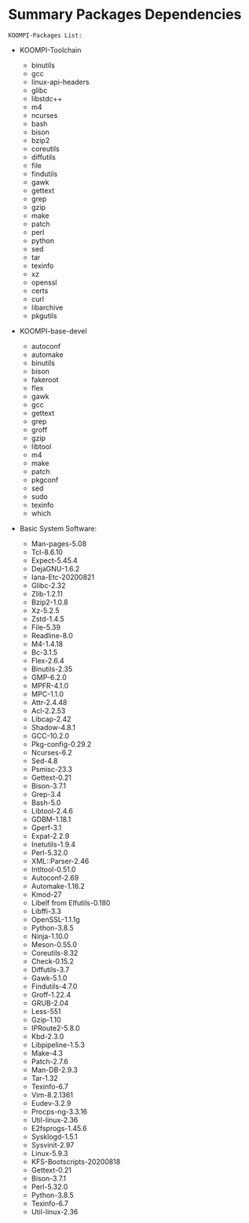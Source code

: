 # Summary Packages Dependencies

    KOOMPI-Packages List:
* KOOMPI-Toolchain
    * binutils
    * gcc
    * linux-api-headers
    * glibc
    * libstdc++
    * m4
    * ncurses
    * bash
    * bison
    * bzip2
    * coreutils
    * diffutils
    * file
    * findutils
    * gawk
    * gettext
    * grep
    * gzip
    * make
    * patch
    * perl
    * python
    * sed
    * tar
    * texinfo
    * xz
    * openssl
    * certs
    * curl
    * libarchive
    * pkgutils

* KOOMPI-base-devel
    * autoconf
    * automake
    * binutils
    * bison
    * fakeroot
    * flex
    * gawk
    * gcc
    * gettext
    * grep
    * groff
    * gzip
    * libtool
    * m4
    * make
    * patch
    * pkgconf
    * sed
    * sudo
    * texinfo
    * which

* Basic System Software:
    * Man-pages-5.08
    * Tcl-8.6.10
    * Expect-5.45.4
    * DejaGNU-1.6.2
    * Iana-Etc-20200821
    * Glibc-2.32
    * Zlib-1.2.11
    * Bzip2-1.0.8
    * Xz-5.2.5
    * Zstd-1.4.5
    * File-5.39
    * Readline-8.0
    * M4-1.4.18
    * Bc-3.1.5
    * Flex-2.6.4
    * Binutils-2.35
    * GMP-6.2.0
    * MPFR-4.1.0
    * MPC-1.1.0
    * Attr-2.4.48
    * Acl-2.2.53
    * Libcap-2.42
    * Shadow-4.8.1
    * GCC-10.2.0
    * Pkg-config-0.29.2
    * Ncurses-6.2
    * Sed-4.8
    * Psmisc-23.3
    * Gettext-0.21
    * Bison-3.7.1
    * Grep-3.4
    * Bash-5.0
    * Libtool-2.4.6
    * GDBM-1.18.1
    * Gperf-3.1
    * Expat-2.2.9
    * Inetutils-1.9.4
    * Perl-5.32.0
    * XML::Parser-2.46
    * Intltool-0.51.0
    * Autoconf-2.69
    * Automake-1.16.2
    * Kmod-27
    * Libelf from Elfutils-0.180
    * Libffi-3.3
    * OpenSSL-1.1.1g
    * Python-3.8.5
    * Ninja-1.10.0
    * Meson-0.55.0
    * Coreutils-8.32
    * Check-0.15.2
    * Diffutils-3.7
    * Gawk-5.1.0
    * Findutils-4.7.0
    * Groff-1.22.4
    * GRUB-2.04
    * Less-551
    * Gzip-1.10
    * IPRoute2-5.8.0 
    * Kbd-2.3.0
    * Libpipeline-1.5.3
    * Make-4.3
    * Patch-2.7.6
    * Man-DB-2.9.3
    * Tar-1.32
    * Texinfo-6.7
    * Vim-8.2.1361
    * Eudev-3.2.9
    * Procps-ng-3.3.16
    * Util-linux-2.36
    * E2fsprogs-1.45.6
    * Sysklogd-1.5.1
    * Sysvinit-2.97 
    * Linux-5.9.3
    * KFS-Bootscripts-20200818
    * Gettext-0.21
    * Bison-3.7.1
    * Perl-5.32.0
    * Python-3.8.5
    * Texinfo-6.7
    * Util-linux-2.36 